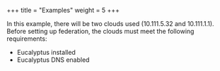 +++
title = "Examples"
weight = 5
+++

In this example, there will be two clouds used (10.111.5.32 and 10.111.1.1). Before setting up federation, the clouds must meet the following requirements: 

* Eucalyptus installed 
* Eucalyptus DNS enabled 


